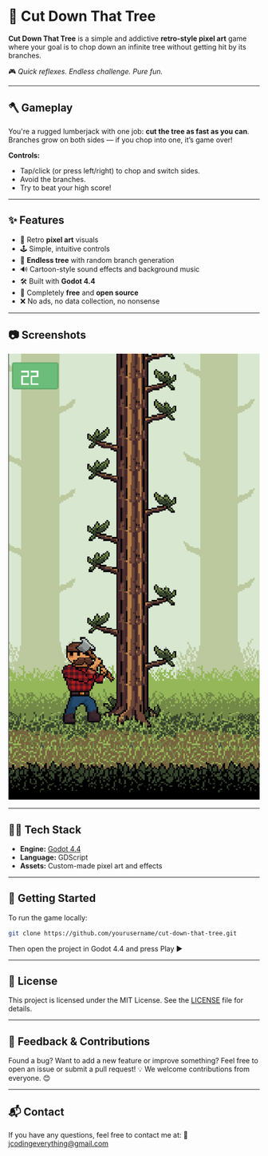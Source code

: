 # 🌲 Cut Down That Tree

**Cut Down That Tree** is a simple and addictive **retro-style pixel art** game where your goal is to chop down an infinite tree without getting hit by its branches.

🎮 *Quick reflexes. Endless challenge. Pure fun.*

---

## 🪓 Gameplay

You're a rugged lumberjack with one job: **cut the tree as fast as you can**.  
Branches grow on both sides — if you chop into one, it’s game over!

**Controls:**
- Tap/click (or press left/right) to chop and switch sides.
- Avoid the branches.
- Try to beat your high score!

---

## ✨ Features

- 🎨 Retro **pixel art** visuals  
- 🕹️ Simple, intuitive controls  
- 🌳 **Endless tree** with random branch generation  
- 🔊 Cartoon-style sound effects and background music  
- 🛠️ Built with **Godot 4.4**  
- 🧩 Completely **free** and **open source**  
- ❌ No ads, no data collection, no nonsense  

---

## 📷 Screenshots

![Gameplay](gameplay.png)


---

## 🧑‍💻 Tech Stack

- **Engine:** [Godot 4.4](https://godotengine.org)  
- **Language:** GDScript  
- **Assets:** Custom-made pixel art and effects  

---

## 🚀 Getting Started

To run the game locally:

```bash
git clone https://github.com/yourusername/cut-down-that-tree.git

```
Then open the project in Godot 4.4 and press Play ▶️

---

## 📄 License

This project is licensed under the MIT License.
See the [LICENSE](./LICENSE.txt) file for details.

---

## 💬 Feedback & Contributions

Found a bug? Want to add a new feature or improve something?
Feel free to open an issue or submit a pull request! 💡
We welcome contributions from everyone. 😊

---

## 📬 Contact

If you have any questions, feel free to contact me at:
📧 <jcodingeverything@gmail.com>